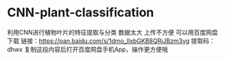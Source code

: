 # CNN-plant-classification
利用CNN进行植物叶片的特征提取与分类
数据太大 上传不方便 可以用百度网盘下载
链接：https://pan.baidu.com/s/1dmo_llxbGKB8QRjJBzm3vg 
提取码：dhwx 
复制这段内容后打开百度网盘手机App，操作更方便哦
